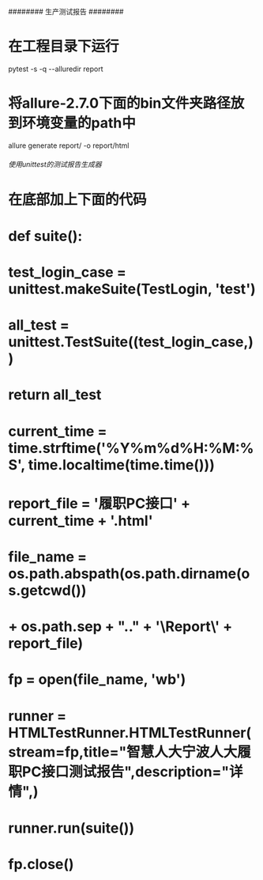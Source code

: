 ######## 生产测试报告 ########

# 在工程目录下运行
pytest -s -q --alluredir report
# 将allure-2.7.0下面的bin文件夹路径放到环境变量的path中
allure generate report/ -o report/html



###### 使用unittest的测试报告生成器 #######

# 在底部加上下面的代码
# def suite():
#     test_login_case = unittest.makeSuite(TestLogin, 'test')
#
#     all_test = unittest.TestSuite((test_login_case,))
#
#     return all_test

# current_time = time.strftime('%Y%m%d%H:%M:%S', time.localtime(time.time()))
# report_file = '履职PC接口' + current_time + '.html'
# file_name = os.path.abspath(os.path.dirname(os.getcwd())
#                             + os.path.sep + ".." + '\\Report\\' + report_file)
# fp = open(file_name, 'wb')
# runner = HTMLTestRunner.HTMLTestRunner(stream=fp,title="智慧人大宁波人大履职PC接口测试报告",description="详情",)
# runner.run(suite())
# fp.close()